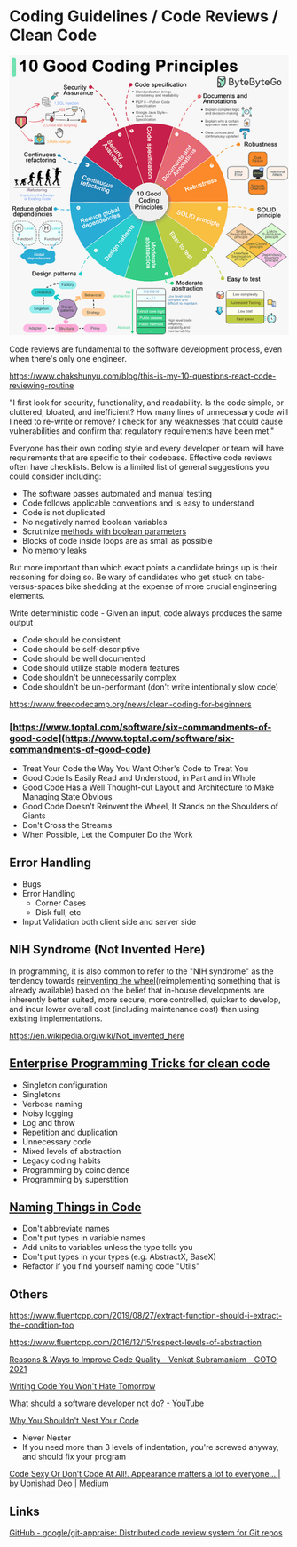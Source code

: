 # Coding Guidelines / Code Reviews / Clean Code

![10 Good Coding Principles](../../media/Pasted%20image%2020240207000423.png)

Code reviews are fundamental to the software development process, even when there's only one engineer.

https://www.chakshunyu.com/blog/this-is-my-10-questions-react-code-reviewing-routine

"I first look for security, functionality, and readability. Is the code simple, or cluttered, bloated, and inefficient? How many lines of unnecessary code will I need to re-write or remove? I check for any weaknesses that could cause vulnerabilities and confirm that regulatory requirements have been met."

Everyone has their own coding style and every developer or team will have requirements that are specific to their codebase. Effective code reviews often have checklists. Below is a limited list of general suggestions you could consider including:

- The software passes automated and manual testing
- Code follows applicable conventions and is easy to understand
- Code is not duplicated
- No negatively named boolean variables
- Scrutinize [methods with boolean parameters](https://medium.com/@amlcurran/clean-code-the-curse-of-a-boolean-parameter-c237a830b7a3)
- Blocks of code inside loops are as small as possible
- No memory leaks

But more important than which exact points a candidate brings up is their reasoning for doing so. Be wary of candidates who get stuck on tabs-versus-spaces bike shedding at the expense of more crucial engineering elements.

Write deterministic code - Given an input, code always produces the same output

- Code should be consistent
- Code should be self-descriptive
- Code should be well documented
- Code should utilize stable modern features
- Code shouldn't be unnecessarily complex
- Code shouldn't be un-performant (don't write intentionally slow code)

https://www.freecodecamp.org/news/clean-coding-for-beginners

### [https://www.toptal.com/software/six-commandments-of-good-code](https://www.toptal.com/software/six-commandments-of-good-code)

- Treat Your Code the Way You Want Other's Code to Treat You
- Good Code Is Easily Read and Understood, in Part and in Whole
- Good Code Has a Well Thought-out Layout and Architecture to Make Managing State Obvious
- Good Code Doesn't Reinvent the Wheel, It Stands on the Shoulders of Giants
- Don't Cross the Streams
- When Possible, Let the Computer Do the Work

## Error Handling

- Bugs
- Error Handling
    - Corner Cases
    - Disk full, etc
- Input Validation both client side and server side

## NIH Syndrome (Not Invented Here)

In programming, it is also common to refer to the "NIH syndrome" as the tendency towards [reinventing the wheel](https://en.wikipedia.org/wiki/Reinventing_the_wheel)(reimplementing something that is already available) based on the belief that in-house developments are inherently better suited, more secure, more controlled, quicker to develop, and incur lower overall cost (including maintenance cost) than using existing implementations.

https://en.wikipedia.org/wiki/Not_invented_here

## [Enterprise Programming Tricks for clean code](https://www.youtube.com/watch?v=dC9vdQkU-xI)

- Singleton configuration
- Singletons
- Verbose naming
- Noisy logging
- Log and throw
- Repetition and duplication
- Unnecessary code
- Mixed levels of abstraction
- Legacy coding habits
- Programming by coincidence
- Programming by superstition

## [Naming Things in Code](https://www.youtube.com/watch?v=-J3wNP6u5YU)

- Don't abbreviate names
- Don't put types in variable names
- Add units to variables unless the type tells you
- Don't put types in your types (e.g. AbstractX, BaseX)
- Refactor if you find yourself naming code "Utils"

## Others

https://www.fluentcpp.com/2019/08/27/extract-function-should-i-extract-the-condition-too

https://www.fluentcpp.com/2016/12/15/respect-levels-of-abstraction

[Reasons & Ways to Improve Code Quality - Venkat Subramaniam - GOTO 2021](https://www.youtube.com/watch?v=znZlF4uQBN0)

[Writing Code You Won't Hate Tomorrow](https://www.youtube.com/watch?v=qjtMs7jQxEo)

[What should a software developer not do? - YouTube](https://www.youtube.com/watch?v=rBUVdZRkd0A)

[Why You Shouldn't Nest Your Code](https://www.youtube.com/watch?v=CFRhGnuXG-4)

- Never Nester
- If you need more than 3 levels of indentation, you're screwed anyway, and should fix your program

[Code Sexy Or Don’t Code At All!. Appearance matters a lot to everyone… | by Upnishad Deo | Medium](https://medium.com/@upanishaddeo/code-sexy-or-dont-code-at-all-53aa1488b92)

## Links

[GitHub - google/git-appraise: Distributed code review system for Git repos](https://github.com/google/git-appraise)
